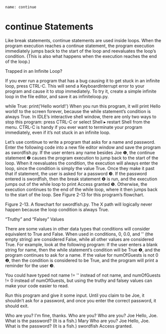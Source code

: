 ```ngMeta
name: continue
```
# continue Statements
Like break statements, continue statements are used inside loops. When the program execution reaches a continue statement, the program execution immediately jumps back to the start of the loop and reevaluates the loop’s condition. (This is also what happens when the execution reaches the end of the loop.)

Trapped in an Infinite Loop?

If you ever run a program that has a bug causing it to get stuck in an infinite loop, press CTRL-C. This will send a KeyboardInterrupt error to your program and cause it to stop immediately. To try it, create a simple infinite loop in the file editor, and save it as infiniteloop.py.


while True:
    print('Hello world!')
When you run this program, it will print Hello world! to the screen forever, because the while statement’s condition is always True. In IDLE’s interactive shell window, there are only two ways to stop this program: press CTRL-C or select Shell ▸ restart Shell from the menu. CTRL-C is handy if you ever want to terminate your program immediately, even if it’s not stuck in an infinite loop.

Let’s use continue to write a program that asks for a name and password. Enter the following code into a new file editor window and save the program as swordfish.py.
If the user enters any name besides Joe ❶, the continue statement ❷ causes the program execution to jump back to the start of the loop. When it reevaluates the condition, the execution will always enter the loop, since the condition is simply the value True. Once they make it past that if statement, the user is asked for a password ❸. If the password entered is swordfish, then the break statement ❹ is run, and the execution jumps out of the while loop to print Access granted ❺. Otherwise, the execution continues to the end of the while loop, where it then jumps back to the start of the loop. See Figure 2-13 for this program’s flowchart.


Figure 2-13. A flowchart for swordfish.py. The X path will logically never happen because the loop condition is always True.

“Truthy” and “Falsey” Values

There are some values in other data types that conditions will consider equivalent to True and False. When used in conditions, 0, 0.0, and '' (the empty string) are considered False, while all other values are considered True. For example, look at the following program:
If the user enters a blank string for name, then the while statement’s condition will be True ❶, and the program continues to ask for a name. If the value for numOfGuests is not 0 ❷, then the condition is considered to be True, and the program will print a reminder for the user ❸.

You could have typed not name != '' instead of not name, and numOfGuests != 0 instead of numOfGuests, but using the truthy and falsey values can make your code easier to read.

Run this program and give it some input. Until you claim to be Joe, it shouldn’t ask for a password, and once you enter the correct password, it should exit.


Who are you?
I'm fine, thanks. Who are you?
Who are you?
Joe
Hello, Joe. What is the password? (It is a fish.)
Mary
Who are you?
Joe
Hello, Joe. What is the password? (It is a fish.)
swordfish
Access granted.